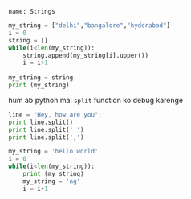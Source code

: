 ```ngMeta
name: Strings
```

<!-- fixme: wrong example -->
```python
my_string = ["delhi","bangalore","hyderabad"]
i = 0
string = []
while(i<len(my_string)):
    string.append(my_string[i].upper())
    i = i+1
    
my_string = string
print (my_string)
```

hum ab python mai `split` function ko debug karenge

<!-- TODO: add practical example here -->
```python
line = "Hey, how are you"; 
print line.split() 
print line.split(' ')
print line.split(',') 
```

<!-- TODO: Put this as an edge case -->

```python
my_string = 'hello world'
i = 0
while(i<len(my_string)):
	print (my_string)
    my_string = 'ng'
    i = i+1    
```


